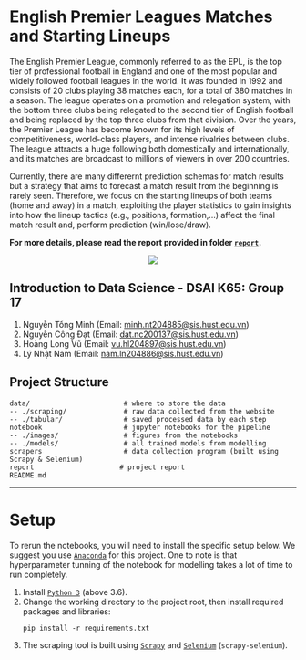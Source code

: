 # English Premier Leagues Matches and Starting Lineups

The English Premier League, commonly referred to as the EPL, is the top tier of professional football in England and one of the most popular and widely followed football leagues in the world. It was founded in 1992 and consists of 20 clubs playing 38 matches each, for a total of 380 matches in a season. The league operates on a promotion and relegation system, with the bottom three clubs being relegated to the second tier of English football and being replaced by the top three clubs from that division. Over the years, the Premier League has become known for its high levels of competitiveness, world-class players, and intense rivalries between clubs. The league attracts a huge following both domestically and internationally, and its matches are broadcast to millions of viewers in over 200 countries.

Currently, there are many differernt prediction schemas for match results but a strategy that aims to forecast a match result from the beginning is rarely seen. Therefore, we focus on the starting lineups of both teams (home and away) in a match, exploiting the player statistics to gain insights into how the lineup tactics (e.g., positions, formation,...) affect the final match result and, perform prediction (win/lose/draw).

**For more details, please read the report provided in folder [`report`](https://github.com/minhngt62/ds-epl-matches/tree/main/report).**

<p align="center">
  <img src="https://user-images.githubusercontent.com/86721208/218306170-72ec837d-917e-4b1b-ae14-a31a989f38e1.jpg" />
</p>

## Introduction to Data Science - DSAI K65: Group 17
1. Nguyễn Tống Minh (Email: minh.nt204885@sis.hust.edu.vn)
2. Nguyễn Công Đạt (Email: dat.nc200137@sis.hust.edu.vn)
3. Hoàng Long Vũ (Email: vu.hl204897@sis.hust.edu.vn)
4. Lý Nhật Nam (Email: nam.ln204886@sis.hust.edu.vn)

## Project Structure

```
data/                       # where to store the data
-- ./scraping/              # raw data collected from the website
-- ./tabular/               # saved processed data by each step
notebook                    # jupyter notebooks for the pipeline
-- ./images/                # figures from the notebooks
-- ./models/                # all trained models from modelling
scrapers                    # data collection program (built using Scrapy & Selenium)
report                     # project report
README.md           
```
---

# Setup

To rerun the notebooks, you will need to install the specific setup below. We suggest you use [`Anaconda`](https://www.anaconda.com/) for this project. One to note is that hyperparameter tunning of the notebook for modelling takes a lot of time to run completely.

1. Install [`Python 3`](https://www.python.org/downloads/) (above $3.6$).
2. Change the working directory to the project root, then install required packages and libraries:
    ```
    pip install -r requirements.txt
    ```
3. The scraping tool is built using [`Scrapy`](https://scrapy.org/) and [`Selenium`](https://github.com/clemfromspace/scrapy-selenium) (`scrapy-selenium`).
